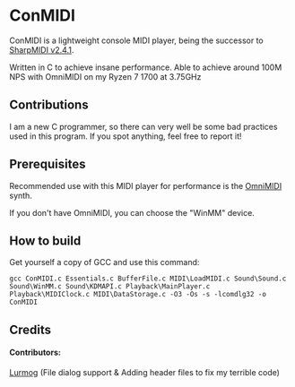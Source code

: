 # ConMIDI

ConMIDI is a lightweight console MIDI player, being the successor to [SharpMIDI v2.4.1](https://github.com/EmK530/SharpMIDI/releases/tag/v2.4.1).

Written in C to achieve insane performance. Able to achieve around 100M NPS with OmniMIDI on my Ryzen 7 1700 at 3.75GHz

## Contributions

I am a new C programmer, so there can very well be some bad practices used in this program. If you spot anything, feel free to report it!

## Prerequisites

Recommended use with this MIDI player for performance is the [OmniMIDI](https://github.com/KeppySoftware/OmniMIDI/releases) synth.

If you don't have OmniMIDI, you can choose the "WinMM" device.

## How to build

Get yourself a copy of GCC and use this command:

```
gcc ConMIDI.c Essentials.c BufferFile.c MIDI\LoadMIDI.c Sound\Sound.c Sound\WinMM.c Sound\KDMAPI.c Playback\MainPlayer.c Playback\MIDIClock.c MIDI\DataStorage.c -O3 -Os -s -lcomdlg32 -o ConMIDI
```

## Credits

#### Contributors:

[Lurmog](https://github.com/Lurmog) (File dialog support & Adding header files to fix my terrible code)
